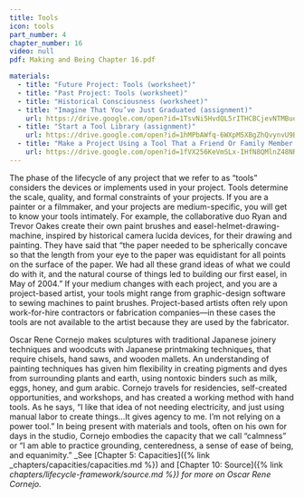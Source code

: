 ```yaml
---
title: Tools
icon: tools
part_number: 4
chapter_number: 16
video: null
pdf: Making and Being Chapter 16.pdf

materials:
  - title: "Future Project: Tools (worksheet)"
  - title: "Past Project: Tools (worksheet)"
  - title: "Historical Consciousness (worksheet)"
  - title: "Imagine That You’ve Just Graduated (assignment)"
    url: https://drive.google.com/open?id=1TsvNi5HvdQL5rITHCBCjevNTMBuo8GYl
  - title: "Start a Tool Library (assignment)"
    url: https://drive.google.com/open?id=1hMPbAWfq-6WXpM5XBgZhQvynvU9BjjYa
  - title: "Make a Project Using a Tool That a Friend Or Family Member Uses in a Non-Art Context"
    url: https://drive.google.com/open?id=1fVX256KeVmSLx-IHfN8QMlnZ48NRDDQN
---
```

The phase of the lifecycle of any project that we refer to as “tools” considers the devices or implements used in your project. Tools determine the scale, quality, and formal constraints of your projects. If you are a painter or a filmmaker, and your projects are medium-specific, you will get to know your tools intimately. For example, the collaborative duo Ryan and Trevor Oakes create their own paint brushes and easel-helmet-drawing-machine, inspired by historical camera lucida devices, for their drawing and painting. They have said that “the paper needed to be spherically concave so that the length from your eye to the paper was equidistant for all points on the surface of the paper. We had all these grand ideas of what we could do with it, and the natural course of things led to building our first easel, in May of 2004.” If your medium changes with each project, and you are a project-based artist, your tools might range from graphic-design software to sewing machines to paint brushes. Project-based artists often rely upon work-for-hire contractors or fabrication companies—in these cases the tools are not available to the artist because they are used by the fabricator. 

Oscar Rene Cornejo makes sculptures with traditional Japanese joinery techniques and woodcuts with Japanese printmaking techniques, that require chisels, hand saws, and wooden mallets. An understanding of painting techniques has given him flexibility in creating pigments and dyes from surrounding plants and earth, using nontoxic binders such as milk, eggs, honey, and gum arabic. Cornejo travels for residencies, self-created opportunities, and workshops, and has created a working method with hand tools. As he says, “I like that idea of not needing electricity, and just using manual labor to create things…It gives agency to me. I’m not relying on a power tool.” In being present with materials and tools, often on his own for days in the studio, Cornejo embodies the capacity that we call “calmness” or “I am able to practice grounding, centeredness, a sense of ease of being, and equanimity.” _See [Chapter 5: Capacities]({% link _chapters/capacities/capacities.md %}) and [Chapter 10: Source]({% link _chapters/lifecycle-framework/source.md %}) for more on Oscar Rene Cornejo._